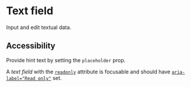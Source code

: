 # Text field

Input and edit textual data.

## Accessibility

Provide hint text by setting the `placeholder` prop.

A *text field* with the [`readonly`](https://developer.mozilla.org/en-US/docs/Web/HTML/Element/input/text#readonly) attribute is focusable and should have [`aria-label="Read only"`](https://developer.mozilla.org/en-US/docs/Web/Accessibility/ARIA/ARIA_Techniques/Using_the_aria-label_attribute) set.
